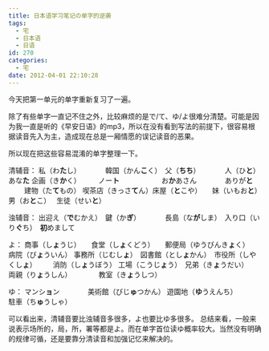 ```yaml
---
title: 日本语学习笔记の单字的逆袭
tags:
  - 宅
  - 日本语
  - 日语
id: 270
categories:
  - 宅
date: 2012-04-01 22:10:28
---
```


今天把第一单元的单字重新复习了一遍。

除了有些单字一直记不住之外，比较麻烦的是で/て、ゆ/よ很难分清楚。可能是因为我一直是听的《早安日语》的mp3，所以在没有看到写法的前提下，很容易根据读音先入为主，造成现在总是一厢情愿的误记读音的恶果。

所以现在把这些容易混淆的单字整理一下。

清辅音：
私（わ**た**し）　　　　韓国（かん**こ**く）　父（**ちち**）　　　　人（ひ**と**）　　あな**た**
企画（き**か**く）　　　ノー**ト**　　　　　　お**か**あさん　　　　ありが**と**            建物（た**て**もの）
喫茶店（きっさ**て**ん）床屋（**と**こや）　　妹（いもお**と**）　　男（お**と**こ）   生徒（せい**と**）

浊辅音：
出迎え（**で**むかえ）　鍵（か**ぎ**）　　　　長島（な**が**しま）　入り口（いり**ぐ**ち）　**初**めまして

よ：
商事（し**ょ**うじ）　　食堂（し**ょ**くどう）　　郵便局（ゆうびんき**ょ**く）   病院（び**ょ**ういん）
事務所（じむし**ょ**）　図書館（とし**ょ**かん）　市役所（しやくし**ょ**）　　   消防（し**ょ**うぼう）
工場（こうじ**ょ**う）　兄弟（き**ょ**うだい）　　両親（り**ょ**うしん） 　　　  教室（き**ょ**うしつ）

ゆ：
マンシ**ョ**ン　　　　美術館（びじ**ゅ**つかん） 遊園地（**ゆ**うえんち）　　　　駐車（ち**ゅ**うしゃ）

可以看出来，清辅音要比浊辅音多很多，よ也要比ゆ多很多。
总结来看，一般来说表示场所的，局，所，署等都是よ。而在单字首位读ゆ概率较大。当然没有明确的规律可循，还是要靠分清读音和加强记忆来解决的。

&nbsp;